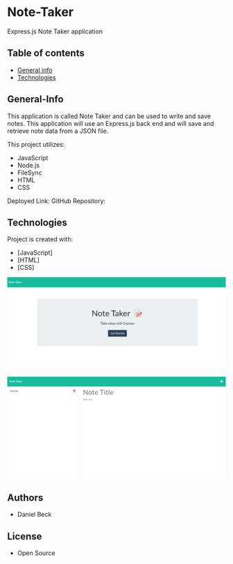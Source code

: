 # Note-Taker
Express.js Note Taker application

## Table of contents

- [General info](#General-Info)
- [Technologies](#Technologies)

## General-Info

This application is called Note Taker and can be used to write and save notes. This application will use an Express.js back end and will save and retrieve note data from a JSON file.

This project utilizes:
- JavaScript
- Node.js
- FileSync
- HTML
- CSS


Deployed Link: 
GitHub Repository: 

## Technologies

Project is created with:

- [JavaScript]
- [HTML]
- [CSS]

![Alt text](Public\assets\images\note-taker1.png "Home Screen")
![Alt text](Public\assets\images\note-taker2.png "Notes Page")


## Authors

- Daniel Beck

## License

- Open Source